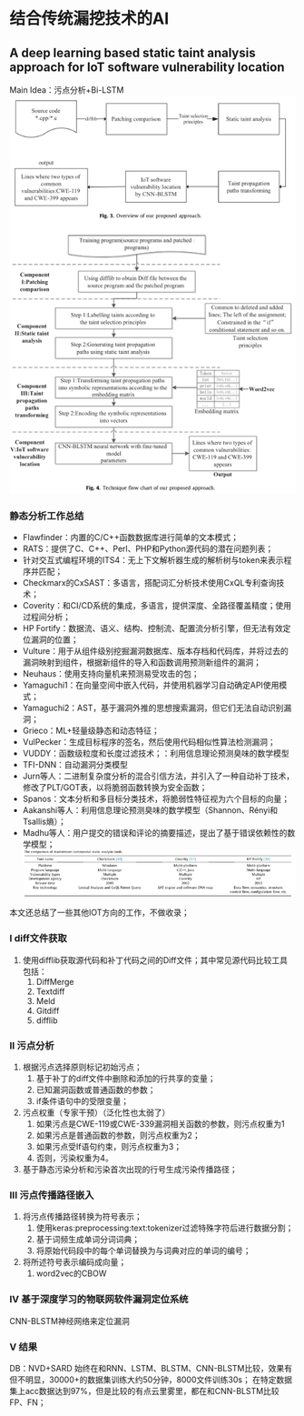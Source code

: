 <!--
 * @Author: Suez_kip 287140262@qq.com
 * @Date: 2022-12-01 20:57:24
 * @LastEditTime: 2022-12-03 15:57:38
 * @LastEditors: Suez_kip
 * @Description: 
-->
# 结合传统漏挖技术的AI

## A deep learning based static taint analysis approach for IoT software vulnerability location

Main Idea：污点分析+Bi-LSTM  
![图 2](../images/1c03a3aaed4823ea9aeab2b3d3feaf00f3970478dd13ed0519417603e12991ae.png)  

### 静态分析工作总结

- Flawfinder：内置的C/C++函数数据库进行简单的文本模式；
- RATS：提供了C、C++、Perl、PHP和Python源代码的潜在问题列表；
- 针对交互式编程环境的ITS4：无上下文解析器生成的解析树与token来表示程序并匹配；
- Checkmarx的CxSAST：多语言，搭配词汇分析技术使用CxQL专利查询技术；
- Coverity：和CI/CD系统的集成，多语言，提供深度、全路径覆盖精度；使用过程间分析；
- HP Fortify：数据流、语义、结构、控制流、配置流分析引擎，但无法有效定位漏洞的位置；
- Vulture：用于从组件级别挖掘漏洞数据库、版本存档和代码库，并将过去的漏洞映射到组件，根据新组件的导入和函数调用预测新组件的漏洞；
- Neuhaus：使用支持向量机来预测易受攻击的包；
- Yamaguchi1：在向量空间中嵌入代码，并使用机器学习自动确定API使用模式；
- Yamaguchi2：AST，基于漏洞外推的思想搜索漏洞，但它们无法自动识别漏洞；
- Grieco：ML+轻量级静态和动态特征；
- VulPecker：生成目标程序的签名，然后使用代码相似性算法检测漏洞；
- VUDDY：函数级粒度和长度过滤技术；：利用信息理论预测臭味的数学模型
- TFI-DNN：自动漏洞分类模型
- Jurn等人：二进制复杂度分析的混合引信方法，并引入了一种自动补丁技术，修改了PLT/GOT表，以将脆弱函数转换为安全函数；
- Spanos：文本分析和多目标分类技术，将脆弱性特征视为六个目标的向量；
- Aakanshi等人：利用信息理论预测臭味的数学模型（Shannon、Rényi和Tsallis熵）；
- Madhu等人：用户提交的错误和评论的摘要描述，提出了基于错误依赖性的数学模型；
![图 1](../images/ac016f6ae0eba9a3bb174c4633542b7b85a02ea310a12e6bc1e73bc4d1d70b2b.png)  

本文还总结了一些其他IOT方向的工作，不做收录；

### I diff文件获取

1. 使用difflib获取源代码和补丁代码之间的Diff文件；其中常见源代码比较工具包括：
   1. DiffMerge
   2. Textdiff
   3. Meld
   4. Gitdiff
   5. difflib

### II 污点分析

1. 根据污点选择原则标记初始污点；
   1. 基于补丁的diff文件中删除和添加的行共享的变量；
   2. 已知漏洞函数或普通函数的参数；
   3. if条件语句中的受限变量；
2. 污点权重（专家干预）（泛化性也太弱了）
   1. 如果污点是CWE-119或CWE-339漏洞相关函数的参数，则污点权重为1
   2. 如果污点是普通函数的参数，则污点权重为2；
   3. 如果污点受If语句约束，则污点权重为3；
   4. 否则，污染权重为4。
3. 基于静态污染分析和污染首次出现的行号生成污染传播路径；

### III 污点传播路径嵌入

1. 将污点传播路径转换为符号表示；
   1. 使用keras:preprocessing:text:tokenizer过滤特殊字符后进行数据分割；
   2. 基于词频生成单词分词词典；
   3. 将原始代码段中的每个单词替换为与词典对应的单词的编号；
2. 将所述符号表示编码成向量；
   1. word2vec的CBOW

### IV 基于深度学习的物联网软件漏洞定位系统

CNN-BLSTM神经网络来定位漏洞

### V 结果

DB：NVD+SARD
始终在和RNN、LSTM、BLSTM、CNN-BLSTM比较，效果有但不明显，30000+的数据集训练大约50分钟，8000文件训练30s；
在特定数据集上acc数据达到97%，但是比较的有点云里雾里，都在和CNN-BLSTM比较FP、FN；
